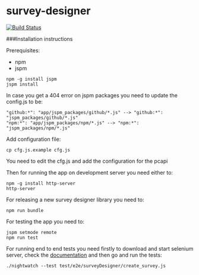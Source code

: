 # survey-designer

[![Build Status](https://api.travis-ci.org/edina/survey-designer.png?branch=master)](https://travis-ci.org/edina/survey-designer)


###Installation instructions

Prerequisites:
- npm
- jspm

```
npm -g install jspm
jspm install
```
In case you get a 404 error on jspm packages you need to update the config.js to be:

```
"github:*": "app/jspm_packages/github/*.js" --> "github:*": "jspm_packages/github/*.js"
"npm:*": "app/jspm_packages/npm/*.js" --> "npm:*": "jspm_packages/npm/*.js"
```

Add configuration file:
```
cp cfg.js.example cfg.js
```
You need to edit the cfg.js and add the configuration for the pcapi


Then for running the app on development server you need either to:

```
npm -g install http-server
http-server
```

For releasing a new survey designer library you need to:

```
npm run bundle
```

For testing the app you need to:
```
jspm setmode remote
npm run test
```

For running end to end tests you need firstly to download and start selenium server, check the [documentation](http://nightwatchjs.org/guide) and then go and run the tests:
```
./nightwatch --test test/e2e/surveyDesigner/create_survey.js
```


